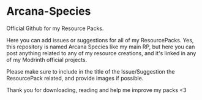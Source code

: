 # Arcana-Species
Official Github for my Resource Packs.

Here you can add issues or suggestions for all of my ResourcePacks. Yes, this repository is named Arcana Species like my main RP, but here you can post anything related to any of my resource creations, and it's linked in any of my Modrinth official projects. 

Please make sure to include in the title of the Issue/Suggestion the ResourcePack related, and provide images if possible.

Thank you for downloading, reading and help me improve my packs <3
